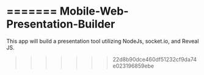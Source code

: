 
=======
Mobile-Web-Presentation-Builder
===============================

This app will build a presentation tool utilizing NodeJs, socket.io, and Reveal JS. 
>>>>>>> 22d8b90dce460df51232cf9da74e023196859ebe
